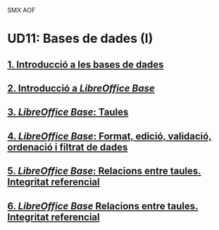 SMX AOF
# UD11: Bases de dades (I)

## [1. Introducció a les bases de dades](db01_intro.ca)
## [2. Introducció a *LibreOffice Base*](db02_libreofficebase.ca)
## [3. *LibreOffice Base*: Taules](db03_base_tables.ca)
## [4. *LibreOffice Base*: Format, edició, validació, ordenació i filtrat de dades](db04_base_management.ca)
## [5. *LibreOffice Base*: Relacions entre taules. Integritat referencial](db05_base_primary_key_table_edit.ca)
## [6. *LibreOffice Base* Relacions entre taules. Integritat referencial](db06_base_relations_integrity.ca)
<!--
## [7. *LibreOffice Base* Consultes. Criteris d'ordenació i selecció. Informes](db07_.ca.md)
## [8. *LibreOffice Base* Formularis simples. Manipulació de dades](db08_.ca.md)
## [9. *LibreOffice Base* Disseny de formularis](db09_.ca.md)
-->
